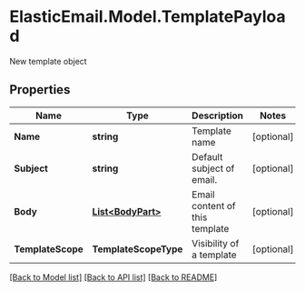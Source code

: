 # ElasticEmail.Model.TemplatePayload
New template object
## Properties

Name | Type | Description | Notes
------------ | ------------- | ------------- | -------------
**Name** | **string** | Template name | [optional] 
**Subject** | **string** | Default subject of email. | [optional] 
**Body** | [**List&lt;BodyPart&gt;**](BodyPart.md) | Email content of this template | [optional] 
**TemplateScope** | **TemplateScopeType** | Visibility of a template | [optional] 

[[Back to Model list]](../README.md#documentation-for-models) [[Back to API list]](../README.md#documentation-for-api-endpoints) [[Back to README]](../README.md)

